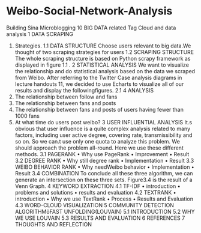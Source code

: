 # Weibo-Social-Network-Analysis
Building Sina Microblogging 10 BIG DATA related Tag Cloud and data analysis
1 DATA SCRAPING
1. Strategies.
1.1 DATA STRUCTURE
Choose users relevant to big data.We thought of two scraping strategies for users
1.2 SCRAPING STRUCTURE
The whole scraping structure is based on Python scrapy framework as displayed in figure 1.1 .
2 STATISTICAL ANALYSIS
We want to visualize the relationship and do statistical analysis based on the data we scraped from Weibo. After referring to the Twitter Case analysis diagrams in lecture handouts 11, we decided to use Echarts to visualize all of our results and display the followingfigures.
2.1 4 ANALYSIS
1. The relationship between follow and fans
2. The relationship between fans and posts
3. The relationship between fans and posts of users having fewer than 1000 fans
4. At what time do users post weibo?
3 USER INFLUENTIAL ANALYSIS
It.s obvious that user influence is a quite complex analysis related to many factors, including user active degree, covering rate, transmissibility and so on. So we can.t use only one quota to analyze this problem. We should approach the problem all-round. Here we use these different methods.
3.1 PAGERANK
• Why use PageRank
• Improvement
• Result
3.2 DEGREE RANK
• Why still degree rank
• Implementation
• Result
3.3 WEIBO BEHAVIOR RANK
• Why needWeibo behavior
• Implementation
• Result
3.4 COMBINATION
To conclude all these three algorithm, we can generate an intersection on these three sets.
Figure3.4 is the result of a Venn Graph.
4 KEYWORD EXTRACTION
4.1 TF-IDF
• introduction
• problems and solutions
• results and evaluation
4.2 TEXTRANK
• introduction
• Why we use TextRank
• Process
• Results and Evaluation
4.3 WORD-CLOUD VISUALIZATION
5 COMMUNITY DETECTION ALGORITHMõFAST UNFOLDING(LOUVAIN)
5.1 INTRODUCTION
5.2 WHY WE USE LOUVAIN
5.3 RESULTS AND EVALUATION
6 REFERENCES
7 THOUGHTS AND REFLECTION
